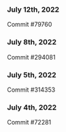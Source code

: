 ### July 12th, 2022

Commit #79760

### July 8th, 2022

Commit #294081

### July 5th, 2022

Commit #314353


### July 4th, 2022

Commit #72281

